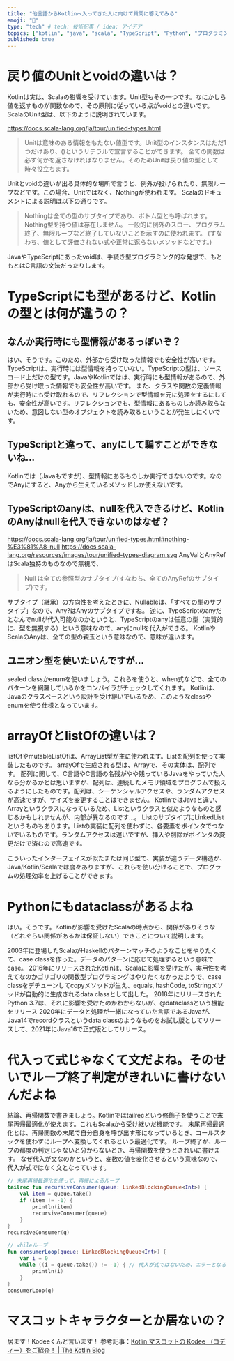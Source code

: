 ```yaml
---
title: "他言語からKotlinへ入ってきた人に向けて質問に答えてみる"
emoji: "🐷"
type: "tech" # tech: 技術記事 / idea: アイデア
topics: ["kotlin", "java", "scala", "TypeScript", "Python", "プログラミング言語"]
published: true
---
```


# 戻り値のUnitとvoidの違いは？

Kotlinは実は、Scalaの影響を受けています。Unit型もその一つです。なにかしら値を返すものが関数なので、その原則に従っている点がvoidとの違いです。ScalaのUnit型は、以下のように説明されています。

https://docs.scala-lang.org/ja/tour/unified-types.html

> Unitは意味のある情報をもたない値型です。Unit型のインスタンスはただ1つだけあり、()というリテラルで宣言することができます。 全ての関数は必ず何かを返さなければなりません。そのためUnitは戻り値の型として時々役立ちます。

Unitとvoidの違いが出る具体的な場所で言うと、例外が投げられたり、無限ループなどです。この場合、Unitではなく、Nothingが使われます。
Scalaのドキュメントによる説明は以下の通りです。

> Nothingは全ての型のサブタイプであり、ボトム型とも呼ばれます。Nothing型を持つ値は存在しません。 一般的に例外のスロー、プログラム終了、無限ループなど終了していないことを示すのに使われます。 (すなわち、値として評価されない式や正常に返らないメソッドなどです。)

JavaやTypeScriptにあったvoidは、手続き型プログラミング的な発想で、もともとはC言語の文法だったりします。

# TypeScriptにも型があるけど、Kotlinの型とは何が違うの？

## なんか実行時にも型情報があるっぽいぞ？

はい、そうです。このため、外部から受け取った情報でも安全性が高いです。
TypeScriptは、実行時には型情報を持っていない。TypeScriptの型は、ソースコード上だけの型です。JavaやKotlinではは、実行時にも型情報があるので、外部から受け取った情報でも安全性が高いです。
また、クラスや関数の定義情報が実行時にも受け取れるので、リフレクションで型情報を元に処理をするにしても、安全性が高いです。リフレクションでも、型情報にあるものしか読み取らないため、意図しない型のオブジェクトを読み取るということが発生しにくいです。

## TypeScriptと違って、anyにして騙すことができないね…

Kotlinでは（Javaもですが）、型情報にあるものしか実行できないのです。なのでAnyにすると、Anyから生えているメソッドしか使えないです。

## TypeScriptのanyは、nullを代入できるけど、KotlinのAnyはnullを代入できないのはなぜ？

https://docs.scala-lang.org/ja/tour/unified-types.html#nothing-%E3%81%A8-null
https://docs.scala-lang.org/resources/images/tour/unified-types-diagram.svg
AnyValとAnyRefはScala独特のものなので無視で、

> Null は全ての参照型のサブタイプ(すなわち、全てのAnyRefのサブタイプ)です。

サブタイプ（継承）の方向性を考えたときに、Nullableは、「すべての型のサブタイプ」なので、Any?はAnyのサブタイプですね。
逆に、TypeScriptのanyだとなんでnullが代入可能なのかというと、TypeScriptのanyは任意の型（実質的に、型を無視する）という意味なので、anyにnullを代入ができる。
KotlinやScalaのAnyは、全ての型の親玉という意味なので、意味が違います。

## ユニオン型を使いたいんですが…

sealed classかenumを使いましょう。これらを使うと、when式などで、全てのパターンを網羅しているかをコンパイラがチェックしてくれます。
Kotlinは、Javaのクラスベースという設計を受け継いでいるため、このようなclassやenumを使う仕様となっています。

# arrayOfとlistOfの違いは？

listOfやmutableListOfは、ArrayList型が主に使われます。Listを配列を使って実装したものです。
arrayOfで生成される型は、Array<E>で、その実体は、配列です。
配列に関して、C言語やC言語の名残がやや残っているJavaをやっていた人なら分かるかとは思いますが、配列は、連続したメモリ領域をプログラムで扱えるようにしたものです。配列は、シーケンシャルアクセスや、ランダムアクセスが高速ですが、サイズを変更することはできません。
KotlinではJavaと違い、Arrayというクラスになっているため、Listというクラスと似たようなものと感じるかもしれませんが、内部が異なるのです…。
ListのサブタイプにLinkedListというものもあります。Listの実装に配列を使わずに、各要素をポインタでつないでいるものです。ランダムアクセスは遅いですが、挿入や削除がポインタの変更だけで済むので高速です。

こういったインターフェイスが似たまたは同じ型で、実装が違うデータ構造が、Java/Kotlin/Scalaでは度々ありますが、これらを使い分けることで、プログラムの処理効率を上げることができます。

# Pythonにもdataclassがあるよね

はい。そうです。Kotlinが影響を受けたScalaの時点から、関係がありそうな（どれぐらい関係があるかは保証しない）できことについて説明します。

2003年に登場したScalaがHaskellのパターンマッチのようなことをやりたくて、case classを作った。データのパターンに応じて処理するという意味でcase。
2016年にリリースされたKotlinは、Scalaに影響を受けたが、実用性を考えてなのかゴリゴリの関数型プログラミングはやりたくなかったようで、case classをデチューンしてcopyメソッドが生え、equals, hashCode, toStringメソッドが自動的に生成されるdata classとして出した。
2018年にリリースされたPython 3.7は、それに影響を受けたのかわからないが、@dataclassという機能をリリース
2020年にデータと処理が一緒になっていた言語であるJavaが、Java14でrecordクラスというdata classのようなものをお試し版としてリリースして、2021年にJava16で正式版としてリリース。

# 代入って式じゃなくて文だよね。そのせいでループ終了判定がきれいに書けないんだよね

結論、再帰関数で書きましょう。Kotlinではtailrecという修飾子を使うことで末尾再帰最適化が使えます。これもScalaから受け継いだ機能です。
末尾再帰最適化とは、再帰関数の末尾で自分自身を呼び出す形になっているとき、コールスタックを使わずにループへ変換してくれるという最適化です。
ループ終了が、ループの都度の判定じゃないと分からないとき、再帰関数を使うときれいに書けます。
なぜ代入が文なのかというと、変数の値を変化させるという意味なので、代入が式ではなく文となっています。

```kotlin
// 末尾再帰最適化を使って、再帰によるループ
tailrec fun recursiveConsumer(queue: LinkedBlockingQueue<Int>) {
    val item = queue.take()
    if (item != -1) {
        println(item)
        recursiveConsumer(queue)
    }
}
recursiveConsumer(q)

// whileループ
fun consumerLoop(queue: LinkedBlockingQueue<Int>) {
    var i = 0
    while ((i = queue.take()) != -1) { // 代入が式ではないため、エラーとなる
        println(i)
    }
}
consumerLoop(q)
```

# マスコットキャラクターとか居ないの？

居ます！Kodeeくんと言います！
参考記事：[Kotlin マスコットの Kodee （コディー）をご紹介！ \| The Kotlin Blog](https://blog.jetbrains.com/ja/kotlin/2023/05/the-kotlin-mascot-returns/)
